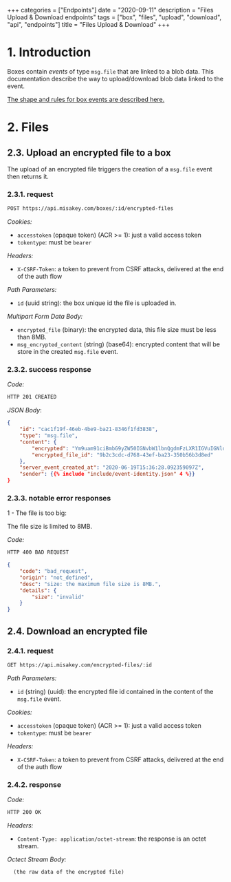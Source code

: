 +++
categories = ["Endpoints"]
date = "2020-09-11"
description = "Files Upload & Download endpoints"
tags = ["box", "files", "upload", "download", "api", "endpoints"]
title = "Files Upload & Download"
+++

# 1. Introduction

Boxes contain *events* of type `msg.file` that are linked to a blob data.
This documentation describe the way to upload/download blob data linked to the event.

[The shape and rules for box events are described here.](/concepts/box-events)

# 2. Files
## 2.3. Upload an encrypted file to a box

The upload of an encrypted file triggers the creation of a `msg.file` event then returns it.

### 2.3.1. request

```bash
POST https://api.misakey.com/boxes/:id/encrypted-files
```
_Cookies:_
- `accesstoken` (opaque token) (ACR >= 1): just a valid access token
- `tokentype`: must be `bearer`

_Headers:_
- `X-CSRF-Token`: a token to prevent from CSRF attacks, delivered at the end of the auth flow

_Path Parameters:_
- `id` (uuid string): the box unique id the file is uploaded in.

_Multipart Form Data Body:_
- `encrypted_file` (binary): the encrypted data, this file size must be less than 8MB.
- `msg_encrypted_content` (string) (base64): encrypted content that will be store in the created `msg.file` event.

### 2.3.2. success response

_Code:_
```bash
HTTP 201 CREATED
```

_JSON Body_:
```json
{
    "id": "cac1f19f-46eb-4be9-ba21-8346f1fd3838",
    "type": "msg.file",
    "content": {
        "encrypted": "Ym9uam91ciBmbG9yZW50IGNvbW1lbnQgdmFzLXR1IGVuIGNldHRlIGJlbGxlIGpvdXJuw6llID8h",
        "encrypted_file_id": "9b2c3cdc-d768-43ef-ba23-350b56b3d8ed"
    },
    "server_event_created_at": "2020-06-19T15:36:28.092359097Z",
    "sender": {{% include "include/event-identity.json" 4 %}}
}
```

### 2.3.3. notable error responses

1 - The file is too big:

The file size is limited to 8MB.

_Code:_
```bash
HTTP 400 BAD REQUEST
```

```json
{
    "code": "bad_request",
    "origin": "not_defined",
    "desc": "size: the maximum file size is 8MB.",
    "details": {
        "size": "invalid"
    }
}
```

## 2.4. Download an encrypted file

### 2.4.1. request

```bash
GET https://api.misakey.com/encrypted-files/:id
```

_Path Parameters:_
- `id` (string) (uuid): the encrypted file id contained in the content of the `msg.file` event.

_Cookies:_
- `accesstoken` (opaque token) (ACR >= 1): just a valid access token
- `tokentype`: must be `bearer`

_Headers:_
- `X-CSRF-Token`: a token to prevent from CSRF attacks, delivered at the end of the auth flow

### 2.4.2. response

_Code:_
```bash
HTTP 200 OK
```

_Headers:_
- `Content-Type: application/octet-stream`: the response is an octet stream.

_Octect Stream Body:_
```
  (the raw data of the encrypted file)
```
